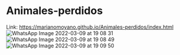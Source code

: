 # Animales-perdidos

Link: https://marianomoyano.github.io/Animales-perdidos/index.html
![WhatsApp Image 2022-03-09 at 19 08 31](https://user-images.githubusercontent.com/99686902/157545032-8b89d290-946a-4a72-b79d-9bdcc6107f7f.jpeg)
![WhatsApp Image 2022-03-09 at 19 08 49](https://user-images.githubusercontent.com/99686902/157545067-1c72df0a-a05c-45ca-80e1-c2ec9a81ed0f.jpeg)
![WhatsApp Image 2022-03-09 at 19 09 50](https://user-images.githubusercontent.com/99686902/157545100-6f660f38-e8bf-40d0-81d3-ce53d8888569.jpeg)
